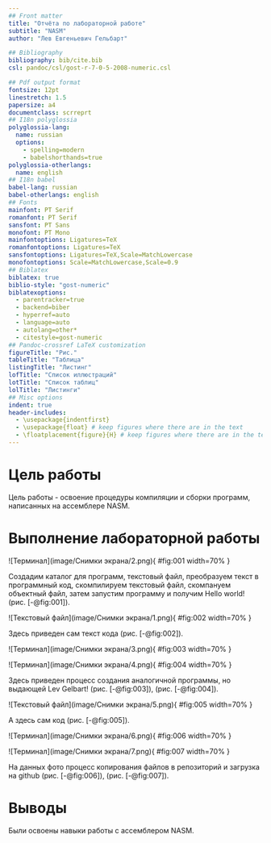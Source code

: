 ```yaml
---
## Front matter
title: "Отчёта по лабораторной работе"
subtitle: "NASM"
author: "Лев Евгеньевич Гельбарт"

## Bibliography
bibliography: bib/cite.bib
csl: pandoc/csl/gost-r-7-0-5-2008-numeric.csl

## Pdf output format
fontsize: 12pt
linestretch: 1.5
papersize: a4
documentclass: scrreprt
## I18n polyglossia
polyglossia-lang:
  name: russian
  options:
	- spelling=modern
	- babelshorthands=true
polyglossia-otherlangs:
  name: english
## I18n babel
babel-lang: russian
babel-otherlangs: english
## Fonts
mainfont: PT Serif
romanfont: PT Serif
sansfont: PT Sans
monofont: PT Mono
mainfontoptions: Ligatures=TeX
romanfontoptions: Ligatures=TeX
sansfontoptions: Ligatures=TeX,Scale=MatchLowercase
monofontoptions: Scale=MatchLowercase,Scale=0.9
## Biblatex
biblatex: true
biblio-style: "gost-numeric"
biblatexoptions:
  - parentracker=true
  - backend=biber
  - hyperref=auto
  - language=auto
  - autolang=other*
  - citestyle=gost-numeric
## Pandoc-crossref LaTeX customization
figureTitle: "Рис."
tableTitle: "Таблица"
listingTitle: "Листинг"
lofTitle: "Список иллюстраций"
lotTitle: "Список таблиц"
lolTitle: "Листинги"
## Misc options
indent: true
header-includes:
  - \usepackage{indentfirst}
  - \usepackage{float} # keep figures where there are in the text
  - \floatplacement{figure}{H} # keep figures where there are in the text
---
```


# Цель работы

Цель работы - освоение процедуры компиляции и сборки программ, написанных на ассемблере NASM.

# Выполнение лабораторной работы

![Терминал](image/Снимки экрана/2.png){ #fig:001 width=70% }

Создадим каталог для программ, текстовый файл, преобразуем текст в программный код, скомпилируем текстовый файл, скомпануем объектный файл, затем запустим программу и получим Hello world! (рис. [-@fig:001]).

![Текстовый файл](image/Снимки экрана/1.png){ #fig:002 width=70% }

Здесь приведен сам текст кода (рис. [-@fig:002]).

![Терминал](image/Снимки экрана/3.png){ #fig:003 width=70% }

![Терминал](image/Снимки экрана/4.png){ #fig:004 width=70% }

Здесь приведен процесс создания аналогичной программы, но выдающей Lev Gelbart! (рис. [-@fig:003]), (рис. [-@fig:004]).

![Текстовый файл](image/Снимки экрана/5.png){ #fig:005 width=70% }

А здесь сам код (рис. [-@fig:005]).

![Терминал](image/Снимки экрана/6.png){ #fig:006 width=70% }

![Терминал](image/Снимки экрана/7.png){ #fig:007 width=70% }

На данных фото процесс копирования файлов в репозиторий и загрузка на github (рис. [-@fig:006]), (рис. [-@fig:007]).


# Выводы

Были освоены навыки работы с ассемблером NASM.

